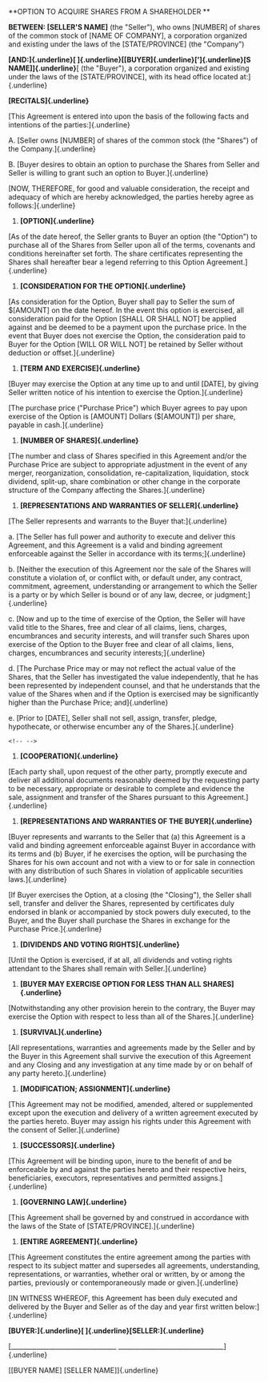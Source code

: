 **OPTION TO ACQUIRE SHARES FROM A SHAREHOLDER **

**BETWEEN: \[SELLER'S NAME\]** (the \"Seller\"), who owns \[NUMBER\] of
shares of the common stock of \[NAME OF COMPANY\], a corporation
organized and existing under the laws of the \[STATE/PROVINCE\] (the
"Company")

**[AND:]{.underline}[
]{.underline}[\[BUYER]{.underline}[']{.underline}[S
NAME\]]{.underline}**[ (the \"Buyer\"), a corporation organized and
existing under the laws of the \[STATE/PROVINCE\], with its head office
located at:]{.underline}

**[RECITALS]{.underline}**

[This Agreement is entered into upon the basis of the following facts
and intentions of the parties:]{.underline}

A.  [Seller owns \[NUMBER\] of shares of the common stock (the "Shares")
    of the Company.]{.underline}

B.  [Buyer desires to obtain an option to purchase the Shares from
    Seller and Seller is willing to grant such an option to
    Buyer.]{.underline}

[NOW, THEREFORE, for good and valuable consideration, the receipt and
adequacy of which are hereby acknowledged, the parties hereby agree as
follows:]{.underline}

1.  **[OPTION]{.underline}**

[As of the date hereof, the Seller grants to Buyer an option (the
"Option") to purchase all of the Shares from Seller upon all of the
terms, covenants and conditions hereinafter set forth. The share
certificates representing the Shares shall hereafter bear a legend
referring to this Option Agreement.]{.underline}

1.  **[CONSIDERATION FOR THE OPTION]{.underline}**

[As consideration for the Option, Buyer shall pay to Seller the sum of
\$\[AMOUNT\] on the date hereof. In the event this option is exercised,
all consideration paid for the Option \[SHALL OR SHALL NOT\] be applied
against and be deemed to be a payment upon the purchase price. In the
event that Buyer does not exercise the Option, the consideration paid to
Buyer for the Option \[WILL OR WILL NOT\] be retained by Seller without
deduction or offset.]{.underline}

1.  **[TERM AND EXERCISE]{.underline}**

[Buyer may exercise the Option at any time up to and until \[DATE\], by
giving Seller written notice of his intention to exercise the
Option.]{.underline}

[The purchase price ("Purchase Price") which Buyer agrees to pay upon
exercise of the Option is \[AMOUNT\] Dollars (\$\[AMOUNT\]) per share,
payable in cash.]{.underline}

1.  **[NUMBER OF SHARES]{.underline}**

[The number and class of Shares specified in this Agreement and/or the
Purchase Price are subject to appropriate adjustment in the event of any
merger, reorganization, consolidation, re-capitalization, liquidation,
stock dividend, split-up, share combination or other change in the
corporate structure of the Company affecting the Shares.]{.underline}

1.  **[REPRESENTATIONS AND WARRANTIES OF SELLER]{.underline}**

[The Seller represents and warrants to the Buyer that:]{.underline}

a.  [The Seller has full power and authority to execute and deliver this
    Agreement, and this Agreement is a valid and binding agreement
    enforceable against the Seller in accordance with its
    terms;]{.underline}

b.  [Neither the execution of this Agreement nor the sale of the Shares
    will constitute a violation of, or conflict with, or default under,
    any contract, commitment, agreement, understanding or arrangement to
    which the Seller is a party or by which Seller is bound or of any
    law, decree, or judgment;]{.underline}

c.  [Now and up to the time of exercise of the Option, the Seller will
    have valid title to the Shares, free and clear of all claims, liens,
    charges, encumbrances and security interests, and will transfer such
    Shares upon exercise of the Option to the Buyer free and clear of
    all claims, liens, charges, encumbrances and security
    interests;]{.underline}

d.  [The Purchase Price may or may not reflect the actual value of the
    Shares, that the Seller has investigated the value independently,
    that he has been represented by independent counsel, and that he
    understands that the value of the Shares when and if the Option is
    exercised may be significantly higher than the Purchase Price;
    and]{.underline}

e.  [Prior to \[DATE\], Seller shall not sell, assign, transfer, pledge,
    hypothecate, or otherwise encumber any of the Shares.]{.underline}

```{=html}
<!-- -->
```
1.  **[COOPERATION]{.underline}**

[Each party shall, upon request of the other party, promptly execute and
deliver all additional documents reasonably deemed by the requesting
party to be necessary, appropriate or desirable to complete and evidence
the sale, assignment and transfer of the Shares pursuant to this
Agreement.]{.underline}

1.  **[REPRESENTATIONS AND WARRANTIES OF THE BUYER]{.underline}**

[Buyer represents and warrants to the Seller that (a) this Agreement is
a valid and binding agreement enforceable against Buyer in accordance
with its terms and (b) Buyer, if he exercises the option, will be
purchasing the Shares for his own account and not with a view to or for
sale in connection with any distribution of such Shares in violation of
applicable securities laws.]{.underline}

[If Buyer exercises the Option, at a closing (the "Closing"), the Seller
shall sell, transfer and deliver the Shares, represented by certificates
duly endorsed in blank or accompanied by stock powers duly executed, to
the Buyer, and the Buyer shall purchase the Shares in exchange for the
Purchase Price.]{.underline}

1.  **[DIVIDENDS AND VOTING RIGHTS]{.underline}**

[Until the Option is exercised, if at all, all dividends and voting
rights attendant to the Shares shall remain with Seller.]{.underline}

1.  **[BUYER MAY EXERCISE OPTION FOR LESS THAN ALL SHARES]{.underline}**

[Notwithstanding any other provision herein to the contrary, the Buyer
may exercise the Option with respect to less than all of the
Shares.]{.underline}

1.  **[SURVIVAL]{.underline}**

[All representations, warranties and agreements made by the Seller and
by the Buyer in this Agreement shall survive the execution of this
Agreement and any Closing and any investigation at any time made by or
on behalf of any party hereto.]{.underline}

1.  **[MODIFICATION; ASSIGNMENT]{.underline}**

[This Agreement may not be modified, amended, altered or supplemented
except upon the execution and delivery of a written agreement executed
by the parties hereto. Buyer may assign his rights under this Agreement
with the consent of Seller.]{.underline}

1.  **[SUCCESSORS]{.underline}**

[This Agreement will be binding upon, inure to the benefit of and be
enforceable by and against the parties hereto and their respective
heirs, beneficiaries, executors, representatives and permitted
assigns.]{.underline}

1.  **[GOVERNING LAW]{.underline}**

[This Agreement shall be governed by and construed in accordance with
the laws of the State of \[STATE/PROVINCE\].]{.underline}

1.  **[ENTIRE AGREEMENT]{.underline}**

[This Agreement constitutes the entire agreement among the parties with
respect to its subject matter and supersedes all agreements,
understanding, representations, or warranties, whether oral or written,
by or among the parties, previously or contemporaneously made or
given.]{.underline}

[IN WITNESS WHEREOF, this Agreement has been duly executed and delivered
by the Buyer and Seller as of the day and year first written
below:]{.underline}

**[BUYER:]{.underline}[ ]{.underline}[SELLER:]{.underline}**

[\_\_\_\_\_\_\_\_\_\_\_\_\_\_\_\_\_\_\_\_\_\_\_\_\_\_\_\_\_\_\_\_\_
\_\_\_\_\_\_\_\_\_\_\_\_\_\_\_\_\_\_\_\_\_\_\_\_\_\_\_\_\_\_\_\_\_]{.underline}

[\[BUYER NAME\] \[SELLER NAME\]]{.underline}
